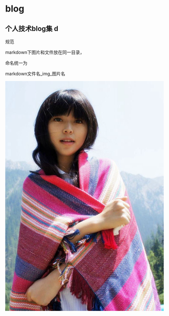 
blog
===

个人技术blog集 d
---

规范

markdown下图片和文件放在同一目录，

命名统一为

markdown文件名_img_图片名

![cover](../markdown/sixia.jpg)
